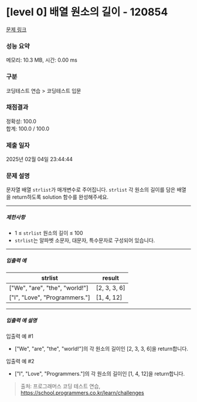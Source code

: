 # [level 0] 배열 원소의 길이 - 120854 

[문제 링크](https://school.programmers.co.kr/learn/courses/30/lessons/120854?language=python3) 

### 성능 요약

메모리: 10.3 MB, 시간: 0.00 ms

### 구분

코딩테스트 연습 > 코딩테스트 입문

### 채점결과

정확성: 100.0<br/>합계: 100.0 / 100.0

### 제출 일자

2025년 02월 04일 23:44:44

### 문제 설명

<p>문자열 배열 <code>strlist</code>가 매개변수로 주어집니다. <code>strlist</code> 각 원소의 길이를 담은 배열을 return하도록 solution 함수를 완성해주세요.</p>

<hr>

<h5>제한사항</h5>

<ul>
<li>1 ≤ <code>strlist</code> 원소의 길이 ≤ 100</li>
<li><code>strlist</code>는 알파벳 소문자, 대문자, 특수문자로 구성되어 있습니다.</li>
</ul>

<hr>

<h5>입출력 예</h5>
<table class="table">
        <thead><tr>
<th>strlist</th>
<th>result</th>
</tr>
</thead>
        <tbody><tr>
<td>["We", "are", "the", "world!"]</td>
<td>[2, 3, 3, 6]</td>
</tr>
<tr>
<td>["I", "Love", "Programmers."]</td>
<td>[1, 4, 12]</td>
</tr>
</tbody>
      </table>
<hr>

<h5>입출력 예 설명</h5>

<p>입출력 예 #1</p>

<ul>
<li>["We", "are", "the", "world!"]의 각 원소의 길이인 [2, 3, 3, 6]을 return합니다.</li>
</ul>

<p>입출력 예 #2</p>

<ul>
<li>["I", "Love", "Programmers."]의 각 원소의 길이인 [1, 4, 12]을 return합니다.</li>
</ul>


> 출처: 프로그래머스 코딩 테스트 연습, https://school.programmers.co.kr/learn/challenges